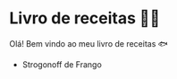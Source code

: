 # Livro de receitas :man_cook:

Olá! Bem vindo ao meu livro de receitas :fish:

- Strogonoff de Frango

